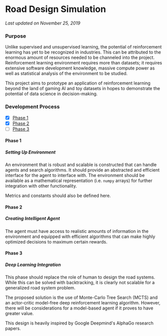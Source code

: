 # Road Design Simulation

*Last updated on November 25, 2019*

### Purpose

Unlike supervised and unsupervised learning, the potential of reinforcement learning has yet to be recognized in industries. This can be attributed to the enormous amount of resources needed to be channeled into the project. Reinforcement learning environment requires more than datasets; it requires extensive software development knowledge, massive compute power as well as statistical analysis of the environment to be studied.



This project aims to prototype an application of reinforcement learning beyond the land of gaming AI and toy datasets in hopes to demonstrate the potential of data science in decision-making.



### Development Process

- [x] [Phase 1](#phase-1)
- [x] [Phase 2](#phase-2)
- [ ] [Phase 3](#phase-3)

#### Phase 1

##### Setting Up Environment

An environment that is robust and scalable is constructed that can handle agents and search algorithms. It should provide an abstracted and efficient interface for the agent to interface with. The environment should be available as a mathematical representation (i.e. `numpy` arrays) for further integration with other functionality.

Metrics and constants should also be defined here.



#### Phase 2

##### Creating Intelligent Agent

The agent must have access to realistic amounts of information in the environment and equipped with efficient algorithms that can make highly optimized decisions to maximum certain rewards.



#### Phase 3

##### Deep Learning Integration

This phase should replace the role of  human to design the road systems. While this can be solved with backtracking, it is clearly not scalable for a generalized road system problem. 

The proposed solution is the use of Monte-Carlo Tree Search (MCTS) and an actor-critic model-free deep reinforcement learning algorithm. However, there will be considerations for a model-based agent if it proves to have greater value.

This design is heavily inspired by Google Deepmind's AlphaGo research papers.

